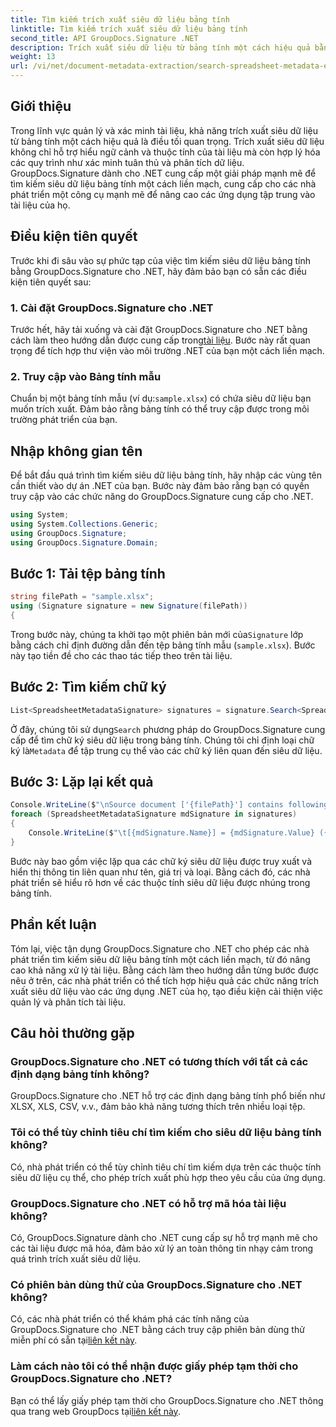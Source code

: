 ```yaml
---
title: Tìm kiếm trích xuất siêu dữ liệu bảng tính
linktitle: Tìm kiếm trích xuất siêu dữ liệu bảng tính
second_title: API GroupDocs.Signature .NET
description: Trích xuất siêu dữ liệu từ bảng tính một cách hiệu quả bằng GroupDocs.Signature cho .NET. Tăng cường quản lý và phân tích tài liệu một cách dễ dàng.
weight: 13
url: /vi/net/document-metadata-extraction/search-spreadsheet-metadata-extraction/
---
```

## Giới thiệu
Trong lĩnh vực quản lý và xác minh tài liệu, khả năng trích xuất siêu dữ liệu từ bảng tính một cách hiệu quả là điều tối quan trọng. Trích xuất siêu dữ liệu không chỉ hỗ trợ hiểu ngữ cảnh và thuộc tính của tài liệu mà còn hợp lý hóa các quy trình như xác minh tuân thủ và phân tích dữ liệu. GroupDocs.Signature dành cho .NET cung cấp một giải pháp mạnh mẽ để tìm kiếm siêu dữ liệu bảng tính một cách liền mạch, cung cấp cho các nhà phát triển một công cụ mạnh mẽ để nâng cao các ứng dụng tập trung vào tài liệu của họ.
## Điều kiện tiên quyết
Trước khi đi sâu vào sự phức tạp của việc tìm kiếm siêu dữ liệu bảng tính bằng GroupDocs.Signature cho .NET, hãy đảm bảo bạn có sẵn các điều kiện tiên quyết sau:
### 1. Cài đặt GroupDocs.Signature cho .NET
 Trước hết, hãy tải xuống và cài đặt GroupDocs.Signature cho .NET bằng cách làm theo hướng dẫn được cung cấp trong[tài liệu](https://tutorials.groupdocs.com/signature/net/). Bước này rất quan trọng để tích hợp thư viện vào môi trường .NET của bạn một cách liền mạch.
### 2. Truy cập vào Bảng tính mẫu
Chuẩn bị một bảng tính mẫu (ví dụ:`sample.xlsx`) có chứa siêu dữ liệu bạn muốn trích xuất. Đảm bảo rằng bảng tính có thể truy cập được trong môi trường phát triển của bạn.

## Nhập không gian tên
Để bắt đầu quá trình tìm kiếm siêu dữ liệu bảng tính, hãy nhập các vùng tên cần thiết vào dự án .NET của bạn. Bước này đảm bảo rằng bạn có quyền truy cập vào các chức năng do GroupDocs.Signature cung cấp cho .NET.

```csharp
using System;
using System.Collections.Generic;
using GroupDocs.Signature;
using GroupDocs.Signature.Domain;
```
## Bước 1: Tải tệp bảng tính
```csharp
string filePath = "sample.xlsx";
using (Signature signature = new Signature(filePath))
{
```
 Trong bước này, chúng ta khởi tạo một phiên bản mới của`Signature` lớp bằng cách chỉ định đường dẫn đến tệp bảng tính mẫu (`sample.xlsx`). Bước này tạo tiền đề cho các thao tác tiếp theo trên tài liệu.
## Bước 2: Tìm kiếm chữ ký
```csharp
List<SpreadsheetMetadataSignature> signatures = signature.Search<SpreadsheetMetadataSignature>(SignatureType.Metadata);
```
 Ở đây, chúng tôi sử dụng`Search` phương pháp do GroupDocs.Signature cung cấp để tìm chữ ký siêu dữ liệu trong bảng tính. Chúng tôi chỉ định loại chữ ký là`Metadata` để tập trung cụ thể vào các chữ ký liên quan đến siêu dữ liệu.
## Bước 3: Lặp lại kết quả
```csharp
Console.WriteLine($"\nSource document ['{filePath}'] contains following signatures.");
foreach (SpreadsheetMetadataSignature mdSignature in signatures)
{
    Console.WriteLine($"\t[{mdSignature.Name}] = {mdSignature.Value} ({mdSignature.Type})");
}
```
Bước này bao gồm việc lặp qua các chữ ký siêu dữ liệu được truy xuất và hiển thị thông tin liên quan như tên, giá trị và loại. Bằng cách đó, các nhà phát triển sẽ hiểu rõ hơn về các thuộc tính siêu dữ liệu được nhúng trong bảng tính.

## Phần kết luận
Tóm lại, việc tận dụng GroupDocs.Signature cho .NET cho phép các nhà phát triển tìm kiếm siêu dữ liệu bảng tính một cách liền mạch, từ đó nâng cao khả năng xử lý tài liệu. Bằng cách làm theo hướng dẫn từng bước được nêu ở trên, các nhà phát triển có thể tích hợp hiệu quả các chức năng trích xuất siêu dữ liệu vào các ứng dụng .NET của họ, tạo điều kiện cải thiện việc quản lý và phân tích tài liệu.
## Câu hỏi thường gặp
### GroupDocs.Signature cho .NET có tương thích với tất cả các định dạng bảng tính không?
GroupDocs.Signature cho .NET hỗ trợ các định dạng bảng tính phổ biến như XLSX, XLS, CSV, v.v., đảm bảo khả năng tương thích trên nhiều loại tệp.
### Tôi có thể tùy chỉnh tiêu chí tìm kiếm cho siêu dữ liệu bảng tính không?
Có, nhà phát triển có thể tùy chỉnh tiêu chí tìm kiếm dựa trên các thuộc tính siêu dữ liệu cụ thể, cho phép trích xuất phù hợp theo yêu cầu của ứng dụng.
### GroupDocs.Signature cho .NET có hỗ trợ mã hóa tài liệu không?
Có, GroupDocs.Signature dành cho .NET cung cấp sự hỗ trợ mạnh mẽ cho các tài liệu được mã hóa, đảm bảo xử lý an toàn thông tin nhạy cảm trong quá trình trích xuất siêu dữ liệu.
### Có phiên bản dùng thử của GroupDocs.Signature cho .NET không?
 Có, các nhà phát triển có thể khám phá các tính năng của GroupDocs.Signature cho .NET bằng cách truy cập phiên bản dùng thử miễn phí có sẵn tại[liên kết này](https://releases.groupdocs.com/).
### Làm cách nào tôi có thể nhận được giấy phép tạm thời cho GroupDocs.Signature cho .NET?
 Bạn có thể lấy giấy phép tạm thời cho GroupDocs.Signature cho .NET thông qua trang web GroupDocs tại[liên kết này](https://purchase.groupdocs.com/temporary-license/).